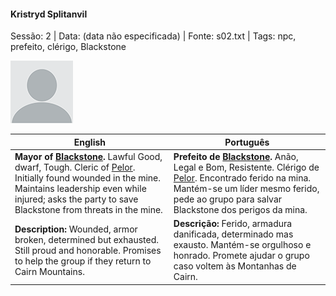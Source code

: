 

#### Kristryd Splitanvil

Sessão: 2 | Data: (data não especificada) | Fonte: s02.txt | Tags: npc, prefeito, clérigo, Blackstone

![Kristryd Splitanvil](docs/dm/-/npc/blank.png)

| English | Português |
|---------|-----------|
| **Mayor of [Blackstone](blackstone.md).** Lawful Good, dwarf, Tough. Cleric of [Pelor](pelor.md). Initially found wounded in the mine. Maintains leadership even while injured; asks the party to save Blackstone from threats in the mine. | **Prefeito de [Blackstone](blackstone.md).** Anão, Legal e Bom, Resistente. Clérigo de [Pelor](pelor.md). Encontrado ferido na mina. Mantém-se um líder mesmo ferido, pede ao grupo para salvar Blackstone dos perigos da mina. |
| **Description:** Wounded, armor broken, determined but exhausted. Still proud and honorable. Promises to help the group if they return to Cairn Mountains. | **Descrição:** Ferido, armadura danificada, determinado mas exausto. Mantém-se orgulhoso e honrado. Promete ajudar o grupo caso voltem às Montanhas de Cairn. |



















